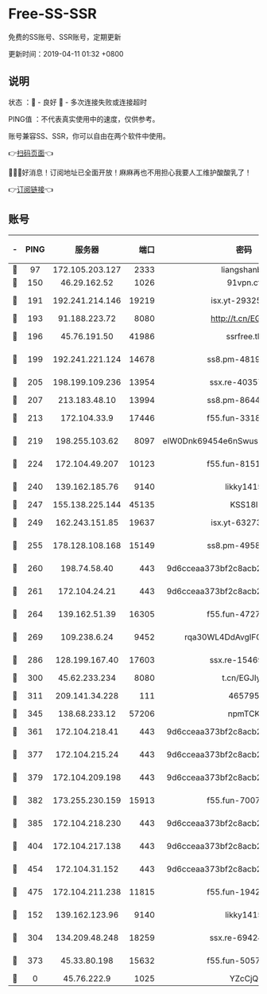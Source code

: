 # Free-SS-SSR

免费的SS账号、SSR账号，定期更新

更新时间：2019-04-11 01:32 +0800

## 说明

状态     ：🙂 - 良好 🙁 - 多次连接失败或连接超时

PING值   ：不代表真实使用中的速度，仅供参考。

账号兼容SS、SSR，你可以自由在两个软件中使用。

👉[扫码页面](https://liesauer.github.io/Free-SS-SSR/)👈

🎉🎉🎉好消息！订阅地址已全面开放！麻麻再也不用担心我要人工维护酸酸乳了！

👉[订阅链接](https://www.liesauer.net/yogurt/subscribe?ACCESS_TOKEN=DAYxR3mMaZAsaqUb)👈

## 账号

|-|PING|服务器|端口|密码|加密方式|区域|
|:----:|:----:|:-----:|-----:|:----:|:----:|:----:|
|🙂|97|172.105.203.127|2333|liangshanbo|chacha20|JP|
|🙂|150|46.29.162.52|1026|91vpn.cf|rc4-md5|RU|
|🙂|191|192.241.214.146|19219|isx.yt-29325375|aes-256-cfb|US|
|🙂|193|91.188.223.72|8080|http://t.cn/EGJIyrl|rc4-md5|RU|
|🙂|196|45.76.191.50|41986|ssrfree.tk|aes-256-cfb|SG|
|🙂|199|192.241.221.124|14678|ss8.pm-48196423|aes-256-cfb|US|
|🙂|205|198.199.109.236|13954|ssx.re-40357683|aes-256-cfb|US|
|🙂|207|213.183.48.10|13994|ss8.pm-86447705|rc4-md5|RU|
|🙂|213|172.104.33.9|17446|f55.fun-33182550|aes-256-cfb|SG|
|🙂|219|198.255.103.62|8097|eIW0Dnk69454e6nSwuspv9DmS201tQ0D|aes-256-cfb|US|
|🙂|224|172.104.49.207|10123|f55.fun-81514495|aes-256-cfb|SG|
|🙂|240|139.162.185.76|9140|likky1415|aes-256-cfb|DE|
|🙂|247|155.138.225.144|45135|KSS18l|rc4-md5|US|
|🙂|249|162.243.151.85|19637|isx.yt-63273269|aes-256-cfb|US|
|🙂|255|178.128.108.168|15149|ss8.pm-49584680|aes-256-cfb|SG|
|🙂|260|198.74.58.40|443|9d6cceaa373bf2c8acb22e60b6a58be6|aes-256-cfb|US|
|🙂|261|172.104.24.21|443|9d6cceaa373bf2c8acb22e60b6a58be6|aes-256-cfb|US|
|🙂|264|139.162.51.39|16305|f55.fun-47276743|aes-256-cfb|SG|
|🙂|269|109.238.6.24|9452|rqa30WL4DdAvgIFG6Fs3znzTa|aes-256-cfb|FR|
|🙂|286|128.199.167.40|17603|ssx.re-15469058|aes-256-cfb|SG|
|🙂|300|45.62.233.234|8080|t.cn/EGJIyrl|rc4-md5|CA|
|🙂|311|209.141.34.228|111|465795|aes-256-cfb|US|
|🙂|345|138.68.233.12|57206|npmTCK|rc4-md5|US|
|🙂|361|172.104.218.41|443|9d6cceaa373bf2c8acb22e60b6a58be6|aes-256-cfb|US|
|🙂|377|172.104.215.24|443|9d6cceaa373bf2c8acb22e60b6a58be6|aes-256-cfb|US|
|🙂|379|172.104.209.198|443|9d6cceaa373bf2c8acb22e60b6a58be6|aes-256-cfb|US|
|🙂|382|173.255.230.159|15913|f55.fun-70074599|aes-256-cfb|US|
|🙂|385|172.104.218.230|443|9d6cceaa373bf2c8acb22e60b6a58be6|aes-256-cfb|US|
|🙂|404|172.104.217.138|443|9d6cceaa373bf2c8acb22e60b6a58be6|aes-256-cfb|US|
|🙂|454|172.104.31.152|443|9d6cceaa373bf2c8acb22e60b6a58be6|aes-256-cfb|US|
|🙂|475|172.104.211.238|11815|f55.fun-19426355|aes-256-cfb|US|
|🙂|152|139.162.123.96|9140|likky1415|aes-256-cfb|JP|
|🙂|304|134.209.48.248|18259|ssx.re-69424971|aes-256-cfb|US|
|🙁|373|45.33.80.198|15632|f55.fun-50578586|aes-256-cfb|US|
|🙁|0|45.76.222.9|1025|YZcCjQ|rc4-md5|JP|
